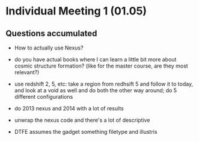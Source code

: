 # Individual Meeting 1 (01.05)

## Questions accumulated

- How to actually use Nexus?

- do you have actual books where I can learn a little bit more about cosmic structure formation? (like for the master course, are they most relevant?)

- use redshift 2, 5, etc: take a region from redhsift 5 and follow it to today, and look at a void as well and do both the other way around; do 5 different configurations

- do 2013 nexus and 2014 with a lot of results

- unwrap the nexus code and there's a lot of descriptive

- DTFE assumes the gadget something filetype and illustris
